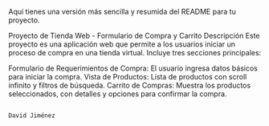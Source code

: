 
Aquí tienes una versión más sencilla y resumida del README para tu proyecto.

Proyecto de Tienda Web - Formulario de Compra y Carrito
Descripción
Este proyecto es una aplicación web que permite a los usuarios iniciar un proceso de compra en una tienda virtual. Incluye tres secciones principales:

Formulario de Requerimientos de Compra: El usuario ingresa datos básicos para iniciar la compra.
Vista de Productos: Lista de productos con scroll infinito y filtros de búsqueda.
Carrito de Compras: Muestra los productos seleccionados, con detalles y opciones para confirmar la compra.


                                                                                                                         David Jiménez
